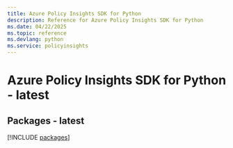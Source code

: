 ```yaml
---
title: Azure Policy Insights SDK for Python
description: Reference for Azure Policy Insights SDK for Python
ms.date: 04/22/2025
ms.topic: reference
ms.devlang: python
ms.service: policyinsights
---
```

# Azure Policy Insights SDK for Python - latest
## Packages - latest
[!INCLUDE [packages](policy-insights-index.md)]